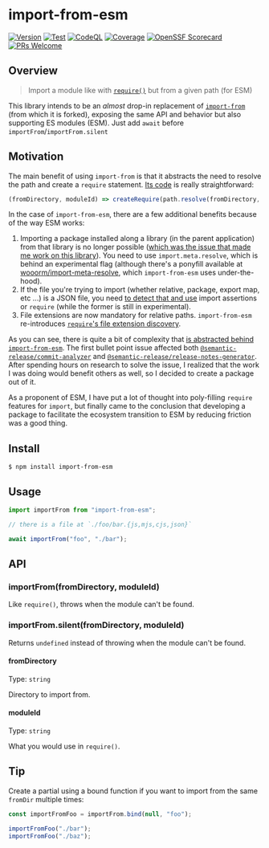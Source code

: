 # import-from-esm

[![Version](https://img.shields.io/npm/v/import-from-esm?logo=npm)](https://www.npmjs.com/package/import-from-esm)
[![Test](https://img.shields.io/github/actions/workflow/status/sheerlox/import-from-esm/release.yml?logo=github)](https://github.com/sheerlox/import-from-esm/actions/workflows/release.yml)
[![CodeQL](https://img.shields.io/github/actions/workflow/status/sheerlox/import-from-esm/codeql.yml?logo=github&label=CodeQL)](https://github.com/sheerlox/import-from-esm/actions/workflows/codeql.yml)
[![Coverage](https://img.shields.io/sonar/coverage/sheerlox_import-from-esm?logo=sonarcloud&server=https%3A%2F%2Fsonarcloud.io)](https://sonarcloud.io/summary/overall?id=sheerlox_import-from-esm)
[![OpenSSF Scorecard](https://img.shields.io/ossf-scorecard/github.com/sheerlox/import-from-esm?label=openssf%20scorecard)
](https://securityscorecards.dev/viewer/?uri=github.com/sheerlox/import-from-esm)
[![PRs Welcome](https://img.shields.io/badge/PRs-welcome-brightgreen.svg)](http://makeapullrequest.com)

## Overview

> Import a module like with [`require()`](https://nodejs.org/api/modules.html#modules_require_id) but from a given path (for ESM)

This library intends to be an _almost_ drop-in replacement of [`import-from`](https://github.com/sindresorhus/import-from) (from which it is forked), exposing the same API and behavior but also supporting ES modules (ESM). Just add `await` before `importFrom`/`importFrom.silent`

## Motivation

The main benefit of using `import-from` is that it abstracts the need to resolve the path and create a `require` statement. [Its code](https://github.com/sindresorhus/import-from/blob/v4.0.0/index.js) is really straightforward:

<!-- prettier-ignore-start -->
```js
(fromDirectory, moduleId) => createRequire(path.resolve(fromDirectory, "noop.js"))(moduleId);
```
<!-- prettier-ignore-end -->

In the case of `import-from-esm`, there are a few additional benefits because of the way ESM works:

1. Importing a package installed along a library (in the parent application) from that library is no longer possible ([which was the issue that made me work on this library](https://github.com/semantic-release/release-notes-generator/pull/544#issuecomment-1745455518)). You need to use `import.meta.resolve`, which is behind an experimental flag (although there's a ponyfill available at [wooorm/import-meta-resolve](https://github.com/wooorm/import-meta-resolve), which `import-from-esm` uses under-the-hood).
2. If the file you're trying to import (whether relative, package, export map, etc ...) is a JSON file, you need [to detect that and use](https://github.com/sheerlox/import-from-esm/blob/v1.3.1/index.js#L33-L37) import assertions or `require` (while the former is still in experimental).
3. File extensions are now mandatory for relative paths. `import-from-esm` re-introduces [`require`'s file extension discovery](https://nodejs.org/docs/latest-v18.x/api/modules.html#file-modules).

As you can see, there is quite a bit of complexity that [is abstracted behind `import-from-esm`](https://github.com/sheerlox/import-from-esm/blob/v1.3.1/index.js). The first bullet point issue affected both [`@semantic-release/commit-analyzer`](https://github.com/semantic-release/commit-analyzer/pull/537/files#diff-a558e4411f9515691b462dfd89640ec649509db79a4a86c5c8860d7bff173f95R28) and [`@semantic-release/release-notes-generator`](https://github.com/semantic-release/release-notes-generator/pull/544/files#diff-bee027b39eb704f3c940d54960f4f26693260c52d72707ac17d72f38f66da7d5R30). After spending hours on research to solve the issue, I realized that the work I was doing would benefit others as well, so I decided to create a package out of it.

As a proponent of ESM, I have put a lot of thought into poly-filling `require` features for `import`, but finally came to the conclusion that developing a package to facilitate the ecosystem transition to ESM by reducing friction was a good thing.

## Install

```
$ npm install import-from-esm
```

## Usage

```js
import importFrom from "import-from-esm";

// there is a file at `./foo/bar.{js,mjs,cjs,json}`

await importFrom("foo", "./bar");
```

## API

### importFrom(fromDirectory, moduleId)

Like `require()`, throws when the module can't be found.

### importFrom.silent(fromDirectory, moduleId)

Returns `undefined` instead of throwing when the module can't be found.

#### fromDirectory

Type: `string`

Directory to import from.

#### moduleId

Type: `string`

What you would use in `require()`.

## Tip

Create a partial using a bound function if you want to import from the same `fromDir` multiple times:

```js
const importFromFoo = importFrom.bind(null, "foo");

importFromFoo("./bar");
importFromFoo("./baz");
```
